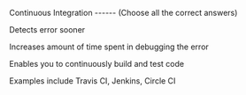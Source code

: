 Continuous Integration ------ (Choose all the correct answers)

Detects error sooner

Increases amount of time spent in debugging the error

Enables you to continuously build and test code

Examples include Travis CI, Jenkins, Circle CI
